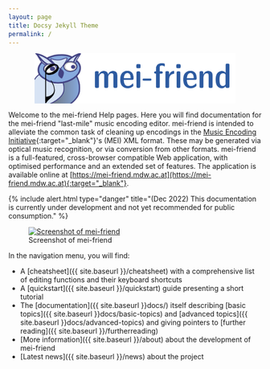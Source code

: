 ```yaml
---
layout: page
title: Docsy Jekyll Theme
permalink: /
---
```


<a href="https://mei-friend.mdw.ac.at" target="_blank">
    <img src="assets/img/menu-logo.png" alt="mei-friend logo" width="400px" style="margin:auto; display:block;"/>
</a>

Welcome to the mei-friend Help pages. Here you will find documentation for the mei-friend "last-mile" music encoding editor. 
mei-friend is intended to alleviate the common task of cleaning up encodings in the [Music Encoding Initiative](https://music-encoding.org/){:target="_blank"}'s (MEI) XML format. 
These may be generated via optical music recognition, or via conversion from other formats. mei-friend is a full-featured, cross-browser compatible Web application, with optimised performance and an extended set of features. The application is available online at [https://mei-friend.mdw.ac.at](https://mei-friend.mdw.ac.at){:target="_blank"}.

{% include alert.html type="danger" title="(Dec 2022) This documentation is currently under development and not yet recommended for public consumption." %}

<figure class="figure twothirdswidth left">
    <a href="https://mei-friend.mdw.ac.at" target="_blank">
        <img class="figure-img" src="{{ site.baseurl }}/assets/img/mei-friend-screenshot.png" 
            alt="Screenshot of mei-friend" />
    </a>
    <figcaption class="figure-caption">Screenshot of mei-friend</figcaption>
</figure>

In the navigation menu, you will find:
- A [cheatsheet]({{ site.baseurl }}/cheatsheet) with a comprehensive list of editing functions and their keyboard shortcuts
- A [quickstart]({{ site.baseurl }}/quickstart) guide presenting a short tutorial 
- The [documentation]({{ site.baseurl }}docs/) itself describing [basic topics]({{ site.baseurl }}docs/basic-topics) and [advanced topics]({{ site.baseurl }}docs/advanced-topics) and giving pointers to [further reading]({{ site.baseurl }}/furtherreading)
- [More information]({{ site.baseurl }}/about) about the development of mei-friend
- [Latest news]({{ site.baseurl }}/news) about the project

